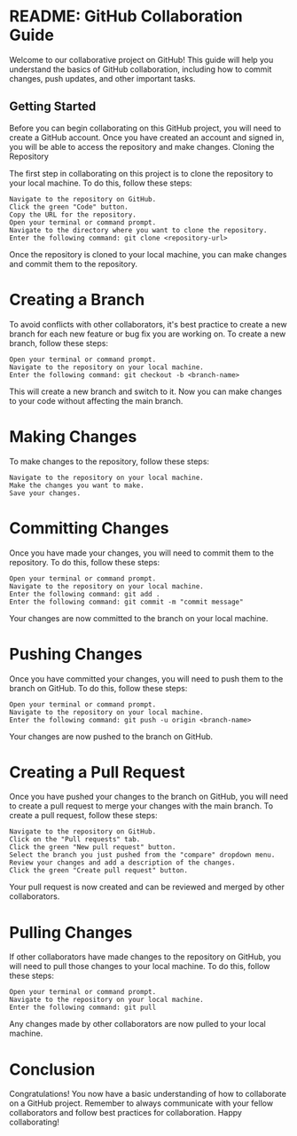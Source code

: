 # README: GitHub Collaboration Guide

Welcome to our collaborative project on GitHub! This guide will help you understand the basics of GitHub collaboration, including how to commit changes, push updates, and other important tasks.

## Getting Started

Before you can begin collaborating on this GitHub project, you will need to create a GitHub account. Once you have created an account and signed in, you will be able to access the repository and make changes.
Cloning the Repository

The first step in collaborating on this project is to clone the repository to your local machine. To do this, follow these steps:

    Navigate to the repository on GitHub.
    Click the green "Code" button.
    Copy the URL for the repository.
    Open your terminal or command prompt.
    Navigate to the directory where you want to clone the repository.
    Enter the following command: git clone <repository-url>

Once the repository is cloned to your local machine, you can make changes and commit them to the repository.

# Creating a Branch

To avoid conflicts with other collaborators, it's best practice to create a new branch for each new feature or bug fix you are working on. To create a new branch, follow these steps:

    Open your terminal or command prompt.
    Navigate to the repository on your local machine.
    Enter the following command: git checkout -b <branch-name>

This will create a new branch and switch to it. Now you can make changes to your code without affecting the main branch.

# Making Changes

To make changes to the repository, follow these steps:

    Navigate to the repository on your local machine.
    Make the changes you want to make.
    Save your changes.

# Committing Changes

Once you have made your changes, you will need to commit them to the repository. To do this, follow these steps:

    Open your terminal or command prompt.
    Navigate to the repository on your local machine.
    Enter the following command: git add .
    Enter the following command: git commit -m "commit message"

Your changes are now committed to the branch on your local machine.

# Pushing Changes

Once you have committed your changes, you will need to push them to the branch on GitHub. To do this, follow these steps:

    Open your terminal or command prompt.
    Navigate to the repository on your local machine.
    Enter the following command: git push -u origin <branch-name>

Your changes are now pushed to the branch on GitHub.

# Creating a Pull Request

Once you have pushed your changes to the branch on GitHub, you will need to create a pull request to merge your changes with the main branch. To create a pull request, follow these steps:

    Navigate to the repository on GitHub.
    Click on the "Pull requests" tab.
    Click the green "New pull request" button.
    Select the branch you just pushed from the "compare" dropdown menu.
    Review your changes and add a description of the changes.
    Click the green "Create pull request" button.

Your pull request is now created and can be reviewed and merged by other collaborators.

# Pulling Changes

If other collaborators have made changes to the repository on GitHub, you will need to pull those changes to your local machine. To do this, follow these steps:

    Open your terminal or command prompt.
    Navigate to the repository on your local machine.
    Enter the following command: git pull

Any changes made by other collaborators are now pulled to your local machine.

# Conclusion

Congratulations! You now have a basic understanding of how to collaborate on a GitHub project. Remember to always communicate with your fellow collaborators and follow best practices for collaboration. Happy collaborating!
